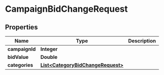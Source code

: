 

# CampaignBidChangeRequest


## Properties

Name | Type | Description | Notes
------------ | ------------- | ------------- | -------------
**campaignId** | **Integer** |  |  [optional]
**bidValue** | **Double** |  |  [optional]
**categories** | [**List&lt;CategoryBidChangeRequest&gt;**](CategoryBidChangeRequest.md) |  |  [optional]



